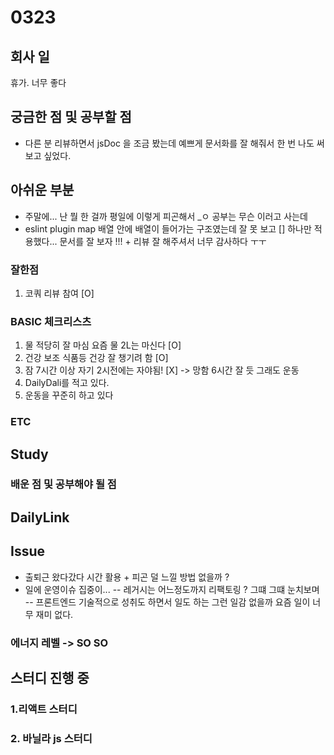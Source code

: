 # 0323


## 회사 일

휴가. 너무 좋다 


## 궁금한 점 및 공부할 점 

- 다른 분 리뷰하면서 jsDoc 을 조금 봤는데 예쁘게 문서화를 잘 해줘서 한 번 나도 써보고 싶었다.

## 아쉬운 부분

- 주말에... 난 뭘 한 걸까 평일에 이렇게 피곤해서 _ㅇ 공부는 무슨 이러고 사는데 
- eslint plugin map 배열 안에 배열이 들어가는 구조였는데 잘 못 보고 [] 하나만 적용했다... 문서를 잘 보자 !!! + 리뷰 잘 해주셔서 너무 감사하다 ㅜㅜ

### 잘한점

1. 코쿼 리뷰 참여 [O]

### BASIC 체크리스츠

1. 물 적당히 잘 마심 요즘 물 2L는 마신다  [O]
2. 건강 보조 식품등 건강 잘 챙기려 함 [O]
3. 잠 7시간 이상 자기 2시전에는 자야됨! [X] ->  망함 6시간 잘 듯 그래도 운동 
4. DailyDali를 적고 있다. 
5. 운동을 꾸준히 하고 있다 

### ETC 

## Study

### 배운 점 및 공부해야 될 점

## DailyLink


## Issue

- 출퇴근 왔다갔다 시간 활용 + 피곤 덜 느낄 방법 없을까 ? 
- 일에 운영이슈 집중이... 
-- 레거시는 어느정도까지 리팩토링 ? 그떄 그떄 눈치보며 
-- 프론트엔드 기술적으로 성취도 하면서 일도 하는 그런 일감 없을까 요즘 일이 너무 재미 없다.

### 에너지 레벨  -> SO SO 
## 스터디 진행 중 
### 1.리액트 스터디 
### 2. 바닐라 js 스터디 




